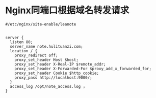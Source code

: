 # Nginx同端口根据域名转发请求


    #/etc/nginx/site-enable/leanote

```

server {
  listen 80; 
  server_name note.hulituanzi.com;
  location / {
    proxy_redirect off;
    proxy_set_header Host $host;
    proxy_set_header X-Real-IP $remote_addr;
    proxy_set_header X-Forwarded-For $proxy_add_x_forwarded_for;
    proxy_set_header Cookie $http_cookie;
    proxy_pass http://localhost:9000/;
  }
  access_log /opt/note_access.log ;
}
```

